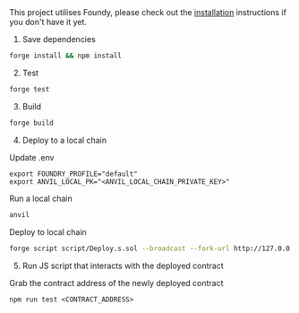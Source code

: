 ## 

This project utilises Foundy, please check out the [installation](https://github.com/foundry-rs/foundry#installation) instructions if you don't have it yet.

1. Save dependencies

```bash
forge install && npm install 
```

2. Test

```bash
forge test
```

3. Build

```bash
forge build
```

4. Deploy to a local chain

Update .env
```env
export FOUNDRY_PROFILE="default"
export ANVIL_LOCAL_PK="<ANVIL_LOCAL_CHAIN_PRIVATE_KEY>"
```

Run a local chain
```bash
anvil
```

Deploy to local chain
```bash
forge script script/Deploy.s.sol --broadcast --fork-url http://127.0.0.1:8545
```

5. Run JS script that interacts with the deployed contract

Grab the contract address of the newly deployed contract

```
npm run test <CONTRACT_ADDRESS>
```








